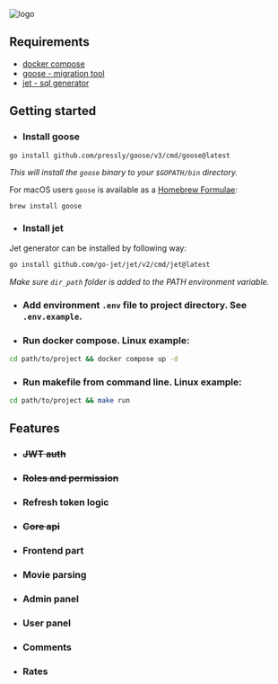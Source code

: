 ![logo](https://github.com/user-attachments/assets/5076cb8d-2ce6-4e19-85a9-8288b82b01ae)

## Requirements

- [docker compose](https://docs.docker.com/compose/install/)
- [goose - migration tool](https://github.com/pressly/goose)
- [jet - sql generator](https://github.com/go-jet/jet)

## Getting started

- ### Install goose

```shell
go install github.com/pressly/goose/v3/cmd/goose@latest
```

*This will install the `goose` binary to your `$GOPATH/bin` directory.*

For macOS users `goose` is available as a [Homebrew Formulae](https://formulae.brew.sh/formula/goose#default):

```shell
brew install goose
```

- ### Install jet

Jet generator can be installed by following way:

```sh
go install github.com/go-jet/jet/v2/cmd/jet@latest
```

*Make sure `dir_path` folder is added to the PATH environment variable.*

- ### Add environment `.env` file to project directory. See `.env.example`.

- ### Run docker compose. Linux example:

```bash
cd path/to/project && docker compose up -d
```

- ### Run makefile from command line. Linux example:

```bash
cd path/to/project && make run
```

## Features

- ### <del> JWT auth </del>
- ### <del>Roles and permission<del>
- ### Refresh token logic
- ### <del>Core api</del>
- ### Frontend part
- ### Movie parsing
- ### Admin panel
- ### User panel
- ### Comments
- ### Rates
